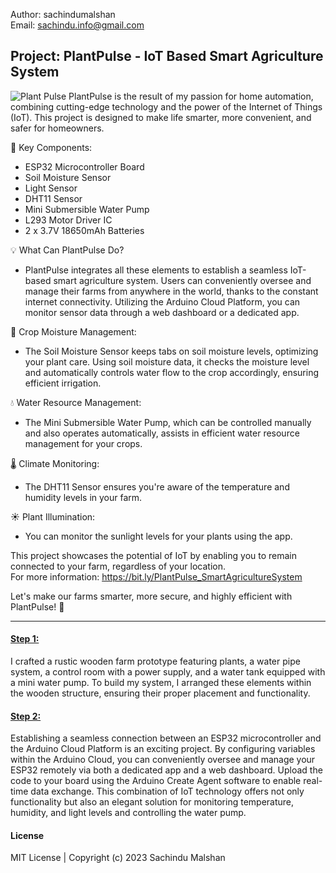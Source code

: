 Author: sachindumalshan <br>
Email: sachindu.info@gmail.com

<h2>Project: PlantPulse - IoT Based Smart Agriculture System</h2>

![Plant Pulse](https://github.com/sachindumalshan/PlantPulse/assets/73152414/b5fce518-c585-476d-956e-caba7e5158cc)
PlantPulse is the result of my passion for home automation, combining cutting-edge technology and the power of the Internet of Things (IoT). This project is designed to make life smarter, more convenient, and safer for homeowners.

🧩 Key Components:
- ESP32 Microcontroller Board
- Soil Moisture Sensor
- Light Sensor
- DHT11 Sensor
- Mini Submersible Water Pump
- L293 Motor Driver IC
- 2 x 3.7V 18650mAh Batteries

💡 What Can PlantPulse Do?
- PlantPulse integrates all these elements to establish a seamless IoT-based smart agriculture system. Users can conveniently oversee and manage their farms from anywhere in the world, thanks to the constant internet connectivity. Utilizing the Arduino Cloud Platform, you can monitor sensor data through a web dashboard or a dedicated app.

🌾 Crop Moisture Management:
- The Soil Moisture Sensor keeps tabs on soil moisture levels, optimizing your plant care. Using soil moisture data, it checks the moisture level and automatically controls water flow to the crop accordingly, ensuring efficient irrigation.

💧 Water Resource Management:
- The Mini Submersible Water Pump, which can be controlled manually and also operates automatically, assists in efficient water resource management for your crops.

🌡️ Climate Monitoring:
- The DHT11 Sensor ensures you're aware of the temperature and humidity levels in your farm.

☀️ Plant Illumination:
- You can monitor the sunlight levels for your plants using the app.

This project showcases the potential of IoT by enabling you to remain connected to your farm, regardless of your location.<br>
For more information: https://bit.ly/PlantPulse_SmartAgricultureSystem


Let's make our farms smarter, more secure, and highly efficient with PlantPulse! 🌱
<hr>

<h4><u>Step 1:</u></h4>
I crafted a rustic wooden farm prototype featuring plants, a water pipe system, a control room with a power supply, and a water tank equipped with a mini water pump. To build my system, I arranged these elements within the wooden structure, ensuring their proper placement and functionality.

<h4><u>Step 2:</u></h4>
Establishing a seamless connection between an ESP32 microcontroller and the Arduino Cloud Platform is an exciting project. By configuring variables within the Arduino Cloud, you can conveniently oversee and manage your ESP32 remotely via both a dedicated app and a web dashboard. Upload the code to your board using the Arduino Create Agent software to enable real-time data exchange. This combination of IoT technology offers not only functionality but also an elegant solution for monitoring temperature, humidity, and light levels and controlling the water pump.


<h4>License</h4>
MIT License | Copyright (c) 2023 Sachindu Malshan
